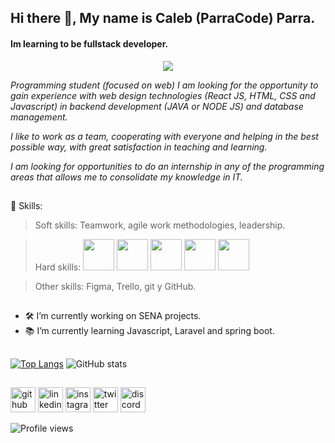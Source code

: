 <head> <link rel="stylesheet" href="https://cdn.jsdelivr.net/gh/devicons/devicon@v2.14.0/devicon.min.css"> </head>

## Hi there 👋, My name is Caleb (ParraCode) Parra.
#### Im learning to be fullstack developer.
<div align="center">
  <img src="https://user-images.githubusercontent.com/71718050/147854447-ab841e66-979e-4b8b-ac84-0639bb8fd039.png" />
</div>

*Programming student (focused on web) I am looking for the opportunity to gain experience with web design technologies (React JS, HTML, CSS and Javascript) in backend development (JAVA or NODE JS) and database management.*

*I like to work as a team, cooperating with everyone and helping in the best possible way, with great satisfaction in teaching and learning.*

*I am looking for opportunities to do an internship in any of the programming areas that allows me to consolidate my knowledge in IT.*

##

🧠 Skills:  
>Soft skills: Teamwork, agile work methodologies, leadership.

>Hard skills: <img width="50px" src="https://cdn.jsdelivr.net/gh/devicons/devicon/icons/java/java-original-wordmark.svg" /> <img width="50px" src="https://cdn.jsdelivr.net/gh/devicons/devicon/icons/javascript/javascript-original.svg" /> <img width="50px" src="https://cdn.jsdelivr.net/gh/devicons/devicon/icons/mysql/mysql-original-wordmark.svg" /> <img width="50px" src="https://cdn.jsdelivr.net/gh/devicons/devicon/icons/html5/html5-original-wordmark.svg" /> <img width="50px" src="https://cdn.jsdelivr.net/gh/devicons/devicon/icons/css3/css3-original-wordmark.svg" />

>Other skills: Figma, Trello, git y GitHub.

##
- 🛠 I’m currently working on SENA projects. 
- 📚 I’m currently learning Javascript, Laravel and spring boot.


##

[![Top Langs](https://github-readme-stats.vercel.app/api/top-langs/?username=1001-caleb)](https://github.com/anuraghazra/github-readme-stats) ![GitHub stats](https://github-readme-stats.vercel.app/api?username=1001-caleb&show_icons=false)  

 ##
 
[<img src='https://cdn.jsdelivr.net/npm/simple-icons@3.0.1/icons/github.svg' alt='github' height='40'>](https://github.com/1001-caleb)        [<img src='https://cdn.jsdelivr.net/npm/simple-icons@3.0.1/icons/linkedin.svg' alt='linkedin' height='40'>](https://www.linkedin.com/in/caleb-parra/) [<img src='https://cdn.jsdelivr.net/npm/simple-icons@3.0.1/icons/instagram.svg' alt='instagram' height='40'>](https://www.instagram.com/https://www.instagram.com/parracode_/?hl=es-la/) 
[<img src='https://cdn.jsdelivr.net/npm/simple-icons@3.0.1/icons/twitter.svg' alt='twitter' height='40'>](https://twitter.com/https://twitter.com/ParraCode_)  [<img src='https://cdn.jsdelivr.net/npm/simple-icons@3.0.1/icons/discord.svg' alt='discord' height='40'>](discord.io/Guides4A)  


![Profile views](https://gpvc.arturio.dev/1001-caleb)  

